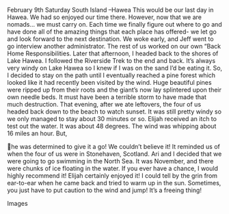 February 9th Saturday
South Island –Hawea
This would be our last day in Hawea. We had so enjoyed our time there.
However, now that we are nomads… we must carry on. Each time we
finally figure out where to go and have done all of the amazing things that
each place has offered- we let go and look forward to the next destination.
We woke early, and Jeff went to go interview another administrator. The
rest of us worked on our own “Back Home Responsibilities.
Later that afternoon, I headed back to the shores of Lake Hawea. I
followed the Riverside Trek to the end and back. It’s always very windy on
Lake Hawea so I knew if I was on the sand I’d be eating it. So, I decided to
stay on the path until I eventually reached a pine forest which looked like it
had recently been visited by the wind. Huge beautiful pines were ripped
up from their roots and the giant’s now lay splintered upon their own needle
beds. It must have been a terrible storm to have made that much
destruction.
That evening, after we ate leftovers, the four of us headed back down to
the beach to watch sunset. It was still pretty windy so we only managed to
stay about 30 minutes or so. Elijah received an itch to test out the water. It
was about 48 degrees. The wind was whipping about 16 miles an hour. But,

he was determined to give it a go! We couldn’t believe it! It reminded us
of when the four of us were in Stonehaven, Scotland. Ari and I decided that
we were going to go swimming in the North Sea. It was November, and
there were chunks of ice floating in the water. If you ever have a chance, I
would highly recommend it! Elijah certainly enjoyed it! I could tell by the
grin from ear-to-ear when he came back and tried to warm up in the sun.
Sometimes, you just have to put caution to the wind and jump! It’s a freeing
thing!

Images

